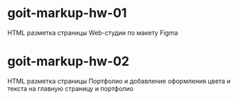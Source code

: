 # goit-markup-hw-01
HTML разметка страницы Web-студии по макету Figma

# goit-markup-hw-02
HTML разметка страницы Портфолио и добавление оформления цвета и текста на главную страницу и портфолио

